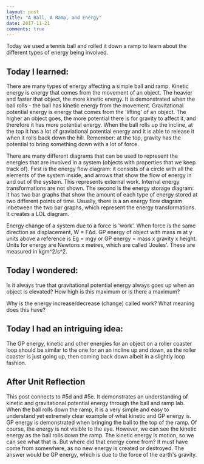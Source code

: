```yaml
---
layout: post
title: "A Ball, A Ramp, and Energy"
date: 2017-11-21
comments: true
---
```


Today we used a tennis ball and rolled it down a ramp to learn about the different types of energy being involved.

## Today I learned:

There are many types of energy affecting a simple ball and ramp. Kinetic energy is energy that comes from the movement of an object. The heavier and faster that object, the more kinetic energy. It is demonstrated when the ball rolls - the ball has kinetic energy from the movement. Gravitational potential energy is energy that comes from the 'lifting' of an object. The higher an object goes, the more potential there is for gravity to affect it, and therefore it has more potential energy. When the ball rolls up the incline, at the top it has a lot of graviational potential energy and it is able to release it when it rolls back down the hill. Remember: at the top, gravity has the potential to bring something down with a lot of force.

There are many different diagrams that can be used to represent the energies that are involved in a system (objects with properties that we keep track of). First is the energy flow diagram: it consists of a circle with all the elements of the system inside, and arrows that show the flow of energy in and out of the system. This represents external work. Internal energy transformations are not shown. The second is the energy storage diagram: it has two bar graphs that show the amount of each type of energy stored at two different points of time. Usually, there is a an energy flow diagram inbetween the two bar graphs, which represent the energy transformations. It creates a LOL diagram.

Energy change of a system due to a force is 'work'. When force is the same direction as displacement, W = F&Delta;d. GP energy of object with mass m at y units above a reference is Eg = mgy or GP energy = mass x gravity x height. Units for energy are Newtons x metres, which are called 'Joules'. These are measured in kgm^2/s^2.

## Today I wondered:

Is it always true that gravitational potential energy always goes up when an object is elevated? How high is this maximum or is there a maximum?

Why is the energy increase/decrease (change) called work? What meaning does this have?

## Today I had an intriguing idea:

The GP energy, kinetic and other energies for an object on a roller coaster loop should be similar to the one for an an incline up and down, as the roller coaster is just going up, then coming back down albeit in a slightly loop fashion.

## After Unit Reflection

This post connects to #5d and #5e. It demonstrates an understanding of kinetic and gravitational potential energy through the ball and ramp lab. When the ball rolls down the ramp, it is a very simple and easy to understand yet extremely clear example of what kinetic and GP energy is. GP energy is demonstrated when bringing the ball to the top of the ramp. Of course, the energy is not visible to the eye. However, we can see the kinetic energy as the ball rolls down the ramp. The kinetic energy is motion, so we can see what that is. But where did that energy come from? It must have come from somewhere, as no new energy is created or destroyed. The answer would be GP energy, which is due to the force of the earth's gravity.
